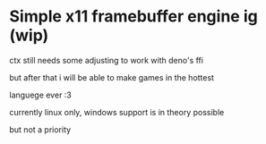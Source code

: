 # Simple x11 framebuffer engine ig (wip)

ctx still needs some adjusting to work with deno's ffi

but after that i will be able to make games in the hottest

languege ever :3

currently linux only, windows support is in theory possible

but not a priority